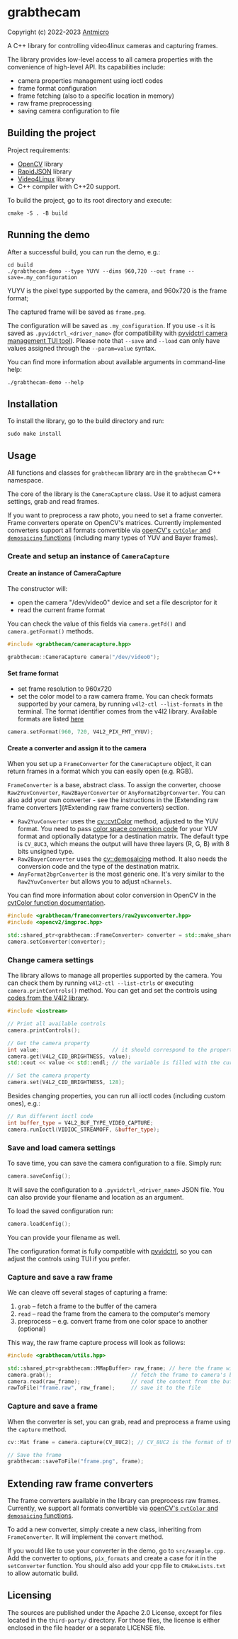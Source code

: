 # grabthecam

Copyright (c) 2022-2023 [Antmicro](https://www.antmicro.com)

A C++ library for controlling video4linux cameras and capturing frames.

The library provides low-level access to all camera properties with the convenience of high-level API.
Its capabilities include:

- camera properties management using ioctl codes
- frame format configuration
- frame fetching (also to a specific location in memory)
- raw frame preprocessing
- saving camera configuration to file

## Building the project

Project requirements:

* [OpenCV](https://opencv.org/releases/) library
* [RapidJSON](https://rapidjson.org/) library
* [Video4Linux](https://github.com/philips/libv4l) library
* C++ compiler with C++20 support.

To build the project, go to its root directory and execute:

```
cmake -S . -B build
```

## Running the demo

After a successful build, you can run the demo, e.g.:

```
cd build
./grabthecam-demo --type YUYV --dims 960,720 --out frame --save=.my_configuration
```
YUYV is the pixel type supported by the camera, and 960x720 is the frame format;

The captured frame will be saved as `frame.png`.

The configuration will be saved as `.my_configuration`. If you use `-s` it is saved as `.pyvidctrl_<driver_name>` (for compatibility with [pyvidctrl camera management TUI tool](https://github.com/antmicro/pyvidctrl)).
Please note that `--save` and `--load` can only have values assigned through the `--param=value` syntax.

You can find more information about available arguments in command-line help:

```
./grabthecam-demo --help
```

## Installation

To install the library, go to the build directory and run:

```
sudo make install
```

## Usage

All functions and classes for `grabthecam` library are in the `grabthecam` C++ namespace.

The core of the library is the `CameraCapture` class. Use it to adjust camera settings, grab and read frames.

If you want to preprocess a raw photo, you need to set a frame converter. Frame converters operate on OpenCV's matrices. Currently implemented converters support all formats convertible via [openCV's `cvtColor` and `demosaicing` functions][cv_colors] (including many types of YUV and Bayer frames).

### Create and setup an instance of `CameraCapture`

#### Create an instance of CameraCapture

The constructor will:
- open the camera "/dev/video0" device and set a file descriptor for it
- read the current frame format

You can check the value of this fields via `camera.getFd()` and `camera.getFormat()` methods.

```c++
#include <grabthecam/cameracapture.hpp>

grabthecam::CameraCapture camera("/dev/video0");
```

#### Set frame format

- set frame resolution to 960x720
- set the color model to a raw camera frame. You can check formats supported by your camera, by running `v4l2-ctl --list-formats` in the terminal. The format identifier comes from the v4l2 library. Available formats are listed [here](https://www.kernel.org/doc/html/latest/userspace-api/media/v4l/pixfmt-reserved.html)

```c++
camera.setFormat(960, 720, V4L2_PIX_FMT_YYUV);
```

#### Create a converter and assign it to the camera

When you set up a `FrameConverter` for the `CameraCapture` object, it can return frames in a format which you can easily open (e.g. RGB).

`FrameConverter` is a base, abstract class. To assign the converter, choose `Raw2YuvConverter`, `Raw2BayerConverter` or `AnyFormat2bgrConverter`. You can also add your own converter - see the instructions in the [Extending raw frame converters
](#Extending raw frame converters) section.

- `Raw2YuvConverter` uses the [cv::cvtColor][cv_colors] method, adjusted to the YUV format. You need to pass [color space conversion code][cv_colors] for your YUV format and optionally datatype for a destination matrix. The default type is `CV_8UC3`, which means the output will have three layers (R, G, B) with 8 bits unsigned type.
- `Raw2BayerConverter` uses the [cv::demosaicing][cv_colors] method. It also needs the conversion code and the type of the destination matrix.
- `AnyFormat2bgrConverter` is the most generic one. It's very similar to the `Raw2YuvConverter` but allows you to adjust `nChannels`.

You can find more information about color conversion in OpenCV in the [cvtColor function documentation](https://docs.opencv.org/3.4/d8/d01/group__imgproc__color__conversions.html#ga397ae87e1288a81d2363b61574eb8cab).

```c++
#include <grabthecam/frameconverters/raw2yuvconverter.hpp>
#include <opencv2/imgproc.hpp>

std::shared_ptr<grabthecam::FrameConverter> converter = std::make_shared<grabthecam::Raw2YuvConverter>(cv::COLOR_YUV2BGR_YUY2);
camera.setConverter(converter);
```

### Change camera settings

The library allows to manage all properties supported by the camera. You can check them by running `v4l2-ctl --list-ctrls` or executing `camera.printControls()` method. You can get and set the controls using [codes from the V4l2 library](https://www.kernel.org/doc/html/v4.9/media/uapi/v4l/control.html).

```c++
#include <iostream>

// Print all available controls
camera.printControls();

// Get the camera property
int value;                       // it should correspond to the property type
camera.get(V4L2_CID_BRIGHTNESS, value);
std::cout << value << std::endl; // the variable is filled with the current value of brightness

// Set the camera property
camera.set(V4L2_CID_BRIGHTNESS, 128);
```

Besides changing properties, you can run all ioctl codes (including custom ones), e.g.:

```c++
// Run different ioctl code
int buffer_type = V4L2_BUF_TYPE_VIDEO_CAPTURE;
camera.runIoctl(VIDIOC_STREAMOFF, &buffer_type);
```

### Save and load camera settings

To save time, you can save the camera configuration to a file. Simply run:

```c++
camera.saveConfig();
```
It will save the configuration to a `.pyvidctrl_<driver_name>` JSON file. You can also provide your filename and location as an argument.

To load the saved configuration run:

```c++
camera.loadConfig();
```
You can provide your filename as well.

The configuration format is fully compatible with [pyvidctrl](https://github.com/antmicro/pyvidctrl), so you can adjust the controls using TUI if you prefer.

### Capture and save a raw frame

We can cleave off several stages of capturing a frame:
1. `grab` – fetch a frame to the buffer of the camera
1. `read` – read the frame from the camera to the computer's memory
1. preprocess – e.g. convert frame from one color space to another (optional)

This way, the raw frame capture process will look as follows:

```c++
#include <grabthecam/utils.hpp>

std::shared_ptr<grabthecam::MMapBuffer> raw_frame; // here the frame will be stored
camera.grab();                         // fetch the frame to camera's buffer 0
camera.read(raw_frame);                // read the content from the buffer
rawToFile("frame.raw", raw_frame);     // save it to the file
```

### Capture and save a frame

When the converter is set, you can grab, read and preprocess a frame using the `capture` method.

```c++
cv::Mat frame = camera.capture(CV_8UC2); // CV_8UC2 is the format of the raw frame matrix (this one is e.g. for YUYV format).

// Save the frame
grabthecam::saveToFile("frame.png", frame);
```

## Extending raw frame converters

The frame converters available in the library can preprocess raw frames. Currently, we support all formats convertible via [openCV's `cvtColor` and `demosaicing` functions][cv_colors].

To add a new converter, simply create a new class, inheriting from `FrameConverter`. It will implement the `convert` method.

If you would like to use your converter in the demo, go to `src/example.cpp`. Add the converter to options, `pix_formats` and create a case for it in the `setConverter` function. You should also add your cpp file to `CMakeLists.txt` to allow automatic build.

## Licensing

The sources are published under the Apache 2.0 License, except for files located in the `third-party/` directory. For those files, the license is either enclosed in the file header or a separate LICENSE file.

[cv_colors]: https://docs.opencv.org/3.4/d8/d01/group__imgproc__color__conversions.html
